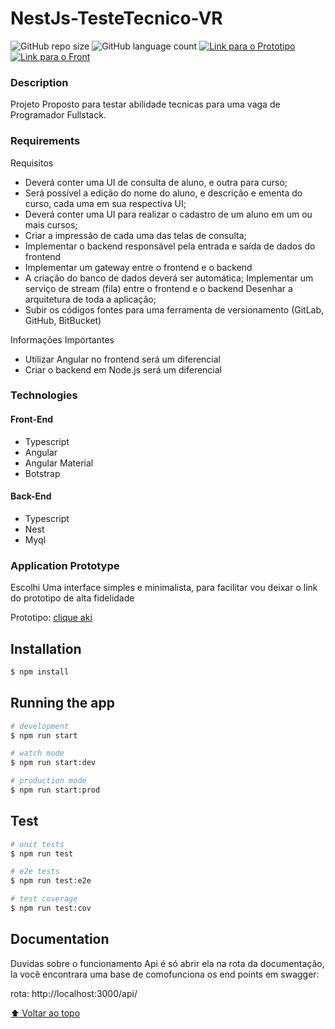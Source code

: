 # NestJs-TesteTecnico-VR

![GitHub repo size](https://img.shields.io/github/repo-size/AllanGaiteiro/NestJs-TesteTecnico-VR?style=for-the-badge)
![GitHub language count](https://img.shields.io/github/languages/count/AllanGaiteiro/NestJs-TesteTecnico-VR?style=for-the-badge)
[![Link para o Prototipo](https://img.shields.io/badge/Prototipo-ffffff?style=for-the-badge&color=F24E1E)](https://www.figma.com/proto/xySk0dp8tY0y0SQQG0CUEu/vr-courses?node-id=10%3A479&scaling=min-zoom&page-id=0%3A1&starting-point-node-id=10%3A235)
[![Link para o Front](https://img.shields.io/badge/VR_Cursos_Web-ffffff?style=for-the-badge&color=blue)](https://github.com/AllanGaiteiro/vrsoftware-vrcursos-front-testetecnico-angular)
### Description

Projeto Proposto para testar abilidade tecnicas para uma vaga de Programador Fullstack.

### Requirements

Requisitos

- Deverá conter uma UI de consulta de aluno, e outra para curso;
- Será possível a edição do nome do aluno, e descrição e ementa do curso, cada uma em sua respectiva UI;
- Deverá conter uma UI para realizar o cadastro de um aluno em um ou mais cursos;
- Criar a impressão de cada uma das telas de consulta;
- Implementar o backend responsável pela entrada e saída de dados do frontend
- Implementar um gateway entre o frontend e o backend
- A criação do banco de dados deverá ser automática;
  Implementar um serviço de stream (fila) entre o frontend e o backend
  Desenhar a arquitetura de toda a aplicação;
- Subir os códigos fontes para uma ferramenta de versionamento (GitLab, GitHub, BitBucket)

Informações Importantes

- Utilizar Angular no frontend será um diferencial
- Criar o backend em Node.js será um diferencial

### Technologies

#### Front-End

- Typescript
- Angular
- Angular Material
- Botstrap

#### Back-End

- Typescript
- Nest
- Myql

### Application Prototype

Escolhi Uma interface simples e minimalista, para facilitar vou deixar o link do prototipo de alta fidelidade

Prototipo: [clique aki](https://www.figma.com/proto/xySk0dp8tY0y0SQQG0CUEu/vr-courses?node-id=10%3A479&scaling=min-zoom&page-id=0%3A1&starting-point-node-id=10%3A235)

## Installation

```bash
$ npm install
```

## Running the app

```bash
# development
$ npm run start

# watch mode
$ npm run start:dev

# production mode
$ npm run start:prod
```

## Test

```bash
# unit tests
$ npm run test

# e2e tests
$ npm run test:e2e

# test coverage
$ npm run test:cov
```

## Documentation

Duvidas sobre o funcionamento Api é só abrir ela na
rota da documentação, la você encontrara uma base de comofunciona os end points em swagger:

rota: http://localhost:3000/api/

[⬆ Voltar ao topo](#NestJs-TesteTecnico-VR)<br>
